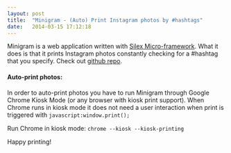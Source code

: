 ```yaml
---
layout: post
title:  "Minigram - (Auto) Print Instagram photos by #hashtags"
date:   2014-03-15 17:12:18
---
```


Minigram is a web application written with [Silex Micro-framework][silex-link]. What it does is
that it prints Instagram photos constantly checking for a #hashtag that you specify.
Check out [github repo][minigram-repo].

#### Auto-print photos:

In order to auto-print photos you have to run Minigram through Google Chrome Kiosk Mode (or any browser with kiosk print support).
When Chrome runs in kiosk mode it does not need a user interaction when print is triggered with `javascript:window.print();`

Run Chrome in kiosk mode: `chrome --kiosk --kiosk-printing`

Happy printing!

[minigram-repo]: https://github.com/miniyarov/minigram
[silex-link]: http://silex.sensiolabs.org/
